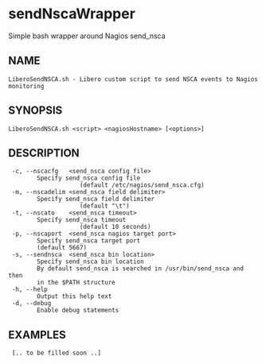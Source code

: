 sendNscaWrapper
===============

Simple bash wrapper around Nagios send_nsca

## NAME ##
    LiberoSendNSCA.sh - Libero custom script to send NSCA events to Nagios monitoring

## SYNOPSIS ##
    LiberoSendNSCA.sh <script> <nagiosHostname> [<options>]

## DESCRIPTION ##
     -c, --nscacfg   <send_nsca config file>
            Specify send_nsca config file
 						(default /etc/nagios/send_nsca.cfg)
     -m, --nscadelim <send_nsca field delimiter>
            Specify send_nsca field delimiter
 						(default "\t")
     -t, --nscato    <send_nsca timeout>
            Specify send_nsca timeout
 						(default 10 seconds)
     -p, --nscaport  <send_nsca nagios target port>
            Specify send_nsca target port
            (default 5667)
     -s, --sendnsca  <send_nsca bin location>
            Specify send_nsca bin location
            By default send_nsca is searched in /usr/bin/send_nsca and then
            in the $PATH structure
     -h, --help
            Output this help text
     -d, --debug
            Enable debug statements
 
## EXAMPLES ##
     [.. to be filled soon ..]
 

